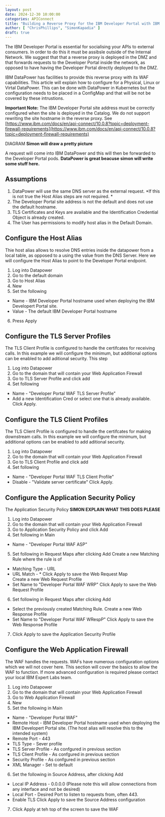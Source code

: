 ```yaml
---
layout: post
date: 2024-12-30 10:00:00
categories: APIConnect
title: "Building a Reverse Proxy for the IBM Developer Portal with IBM DataPower"
author: [ "ChrisPhillips", "SimonKapadia" ]
draft: true
---
```


The IBM Developer Portal is essential for socialising your APIs to external consumers. In order to do this it must be assibsle outside of the Internal Network. We suggest that that a reverse proxy is deployed in the DMZ and that forwards requests to the Developer Portal inside the network, as opposed to have having the Developer Portal directly deployed to the DMZ.

IBM DataPower has facilities to provide this reverse proxy with its WAF capabilities.  This article will explain how to configure for a Physical, Linux or Virtal DataPower. This can be done with DataPower in Kubernetes but the configuration needs to be placed in a ConfigMap and that will be not be covered by these intrustions.

<!--more-->

**Important Note:** The IBM Developer Portal site address must be correctly configured when the site is deployed in the Catalog. We do not support rewriting the site hostname in the reverse proxy. See [https://www.ibm.com/docs/en/api-connect/10.0.8?topic=deployment-firewall-requirements](https://www.ibm.com/docs/en/api-connect/10.0.8?topic=deployment-firewall-requirements)

DIAGRAM  **Simon will draw a pretty picture**


A request will come into IBM DataPower and this will then be forwarded to the Developer Portal pods.  **DataPower is great beacuse simon will write some stuff here.**

## Assumptions
1. DataPower will use the same DNS server as the external request. *If this is not true the Host Alias steps are not required. *
2. The Developer Portal site address is not the default and does not use the default hostname.
3. TLS Certificates and Keys are available and the Identification Credential Object is already created.
4. The User has permissions to modify host alias in the Default Domain.

## Configure the Host Alias
Thie host alias allows to resolve DNS entries inside the datapower from a local table, as opposed to a using the value from the DNS Server. Here we will configure the Host Alias to point to the Developer Portal endpoint.

1. Log into Datapower
2. Go to the default domain
3. Go to Host Alias
4. New
5. Set the following
  - Name  - IBM Developer Portal hostname used when deploying the IBM Developert Portal site.
  - Value - The default IBM Developer Portal hostname
6. Press Apply

## Configure the TLS Server Profiles
The TLS Client Profile is configured to handle the certifcates for receiving calls. In this example we will configure the minimum, but additional options can be enabled to add aditional security. This step
1. Log into Datapower
2. Go to the  domain that will contain your Web Application Firewall
3. Go to TLS Server Profile and click add
4. Set following
  - Name - "Developer Portal WAF TLS Server Profile"
  - Add a new Identification Cred or select one that is already available.
  Click Apply.

## Configure the TLS Client Profiles
The TLS Client Profile is configured to handle the certifcates for making downstream calls. In this example we will configure the minimum, but additional options can be enabled to add aditional security.
1. Log into Datapower
2. Go to the  domain that will contain your Web Application Firewall
3. Go to TLS Client Profile and click add
4. Set following
  - Name - "Developer Portal WAF TLS Client Profile"
  - Disable - "Validate server certificate"
  Click Apply.

## Configure the Application Security Policy
The Application Security Policy **SIMON EXPLAIN WHAT THIS DOES PLEASE**
1. Log into Datapower
2. Go to the  domain that will contain your Web Application Firewall
3. Go to Application Security Policy and click Add
4. Set following in Main
  - Name - "Developer Portal WAF ASP"
5. Set following in Request Maps after clicking Add
  Create a new Matching Rule where the rule is of
  - Matching Type - URL
  - URL Match - *
  Click Apply to save the Web Request Map  
  Create a new Web Request Profile
  - Set Name to "Developer Portal WAF WRP"
  Click Apply to save the Web Request Profile  
6. Set following in Request Maps after clicking Add
  - Select the previously created Matching Rule.
  Create a new Web Response Profile
  - Set Name to "Developer Portal WAF WRespP"
  Click Apply to save the Web Response Profile  
7. Click Apply to save the Application Security Profile

## Configure the Web Application Firewall
The WAF handles the requests. WAFs have numerous configuration options which we will not cover here. This section will cover the basics to allow the WAF to function. If more advanced configuration is required please contact your local IBM Expert Labs team.
1. Log into Datapower
2. Go to the  domain that will contain your Web Application Firewall
3. Go to Web Application Firewall
4. New
5. Set the following in Main
  - Name - "Developer Portal WAF"
  - Remote Host - IBM Developer Portal hostname used when deploying the IBM Developert Portal site. (The host alias will resolve this to the intended system)
  - Remote Port - 443
  - TLS Type - Sever profile
  - TLS Server Profile - As confgured in previous section
  - TLS Client Profile - As confgured in previous section
  - Security Profile - As confgured in previous section
  - XML Manager  - Set to default
6. Set the following in Source Address, after clicking Add
  - Local IP Address - 0.0.0.0 (Please note this will allow connections from any interface and not be desired)
  - Local Port - Desired Port to listen to requests from, often 443.
  - Enable TLS
  Click Apply to save the Source Address configuration
7. Click Apply at teh top of the screen to save the WAF
